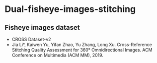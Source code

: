 # Dual-fisheye-images-stitching

## Fisheye images dataset
* CROSS Dataset-v2
* Jia Li*, Kaiwen Yu, Yifan Zhao, Yu Zhang, Long Xu. Cross-Reference Stitching Quality Assessment for 360° Omnidirectional Images. ACM Conference on Multimedia (ACM MM), 2019.

